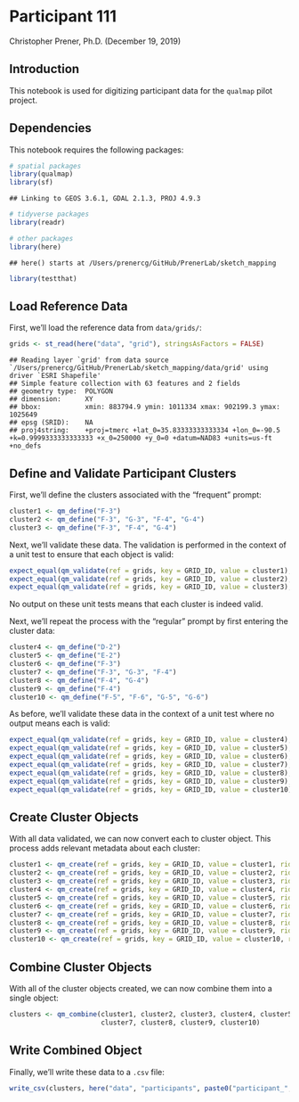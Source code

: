 Participant 111
================
Christopher Prener, Ph.D.
(December 19, 2019)

## Introduction

This notebook is used for digitizing participant data for the `qualmap`
pilot project.

## Dependencies

This notebook requires the following packages:

``` r
# spatial packages
library(qualmap)
library(sf)
```

    ## Linking to GEOS 3.6.1, GDAL 2.1.3, PROJ 4.9.3

``` r
# tidyverse packages
library(readr)

# other packages
library(here)
```

    ## here() starts at /Users/prenercg/GitHub/PrenerLab/sketch_mapping

``` r
library(testthat)
```

## Load Reference Data

First, we’ll load the reference data from
    `data/grids/`:

``` r
grids <- st_read(here("data", "grid"), stringsAsFactors = FALSE)
```

    ## Reading layer `grid' from data source `/Users/prenercg/GitHub/PrenerLab/sketch_mapping/data/grid' using driver `ESRI Shapefile'
    ## Simple feature collection with 63 features and 2 fields
    ## geometry type:  POLYGON
    ## dimension:      XY
    ## bbox:           xmin: 883794.9 ymin: 1011334 xmax: 902199.3 ymax: 1025649
    ## epsg (SRID):    NA
    ## proj4string:    +proj=tmerc +lat_0=35.83333333333334 +lon_0=-90.5 +k=0.9999333333333333 +x_0=250000 +y_0=0 +datum=NAD83 +units=us-ft +no_defs

## Define and Validate Participant Clusters

First, we’ll define the clusters associated with the “frequent” prompt:

``` r
cluster1 <- qm_define("F-3")
cluster2 <- qm_define("F-3", "G-3", "F-4", "G-4")
cluster3 <- qm_define("F-3", "F-4", "G-4")
```

Next, we’ll validate these data. The validation is performed in the
context of a unit test to ensure that each object is
valid:

``` r
expect_equal(qm_validate(ref = grids, key = GRID_ID, value = cluster1), TRUE)
expect_equal(qm_validate(ref = grids, key = GRID_ID, value = cluster2), TRUE)
expect_equal(qm_validate(ref = grids, key = GRID_ID, value = cluster3), TRUE)
```

No output on these unit tests means that each cluster is indeed valid.

Next, we’ll repeat the process with the “regular” prompt by first
entering the cluster data:

``` r
cluster4 <- qm_define("D-2")
cluster5 <- qm_define("E-2")
cluster6 <- qm_define("F-3")
cluster7 <- qm_define("F-3", "G-3", "F-4")
cluster8 <- qm_define("F-4", "G-4")
cluster9 <- qm_define("F-4")
cluster10 <- qm_define("F-5", "F-6", "G-5", "G-6")
```

As before, we’ll validate these data in the context of a unit test where
no output means each is
valid:

``` r
expect_equal(qm_validate(ref = grids, key = GRID_ID, value = cluster4), TRUE)
expect_equal(qm_validate(ref = grids, key = GRID_ID, value = cluster5), TRUE)
expect_equal(qm_validate(ref = grids, key = GRID_ID, value = cluster6), TRUE)
expect_equal(qm_validate(ref = grids, key = GRID_ID, value = cluster7), TRUE)
expect_equal(qm_validate(ref = grids, key = GRID_ID, value = cluster8), TRUE)
expect_equal(qm_validate(ref = grids, key = GRID_ID, value = cluster9), TRUE)
expect_equal(qm_validate(ref = grids, key = GRID_ID, value = cluster10), TRUE)
```

## Create Cluster Objects

With all data validated, we can now convert each to cluster object. This
process adds relevant metadata about each
cluster:

``` r
cluster1 <- qm_create(ref = grids, key = GRID_ID, value = cluster1, rid = params$pid, cid = 1, category = "frequent")
cluster2 <- qm_create(ref = grids, key = GRID_ID, value = cluster2, rid = params$pid, cid = 2, category = "frequent")
cluster3 <- qm_create(ref = grids, key = GRID_ID, value = cluster3, rid = params$pid, cid = 3, category = "frequent")
cluster4 <- qm_create(ref = grids, key = GRID_ID, value = cluster4, rid = params$pid, cid = 4, category = "regular")
cluster5 <- qm_create(ref = grids, key = GRID_ID, value = cluster5, rid = params$pid, cid = 5, category = "regular")
cluster6 <- qm_create(ref = grids, key = GRID_ID, value = cluster6, rid = params$pid, cid = 6, category = "regular")
cluster7 <- qm_create(ref = grids, key = GRID_ID, value = cluster7, rid = params$pid, cid = 7, category = "regular")
cluster8 <- qm_create(ref = grids, key = GRID_ID, value = cluster8, rid = params$pid, cid = 8, category = "regular")
cluster9 <- qm_create(ref = grids, key = GRID_ID, value = cluster9, rid = params$pid, cid = 9, category = "regular")
cluster10 <- qm_create(ref = grids, key = GRID_ID, value = cluster10, rid = params$pid, cid = 10, category = "regular")
```

## Combine Cluster Objects

With all of the cluster objects created, we can now combine them into a
single
object:

``` r
clusters <- qm_combine(cluster1, cluster2, cluster3, cluster4, cluster5, cluster6,
                       cluster7, cluster8, cluster9, cluster10)
```

## Write Combined Object

Finally, we’ll write these data to a `.csv`
file:

``` r
write_csv(clusters, here("data", "participants", paste0("participant_", params$pid, ".csv")))
```
